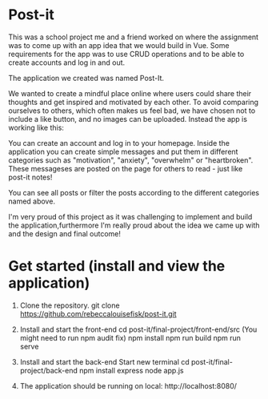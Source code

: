 <h1>Post-it</h1>

This was a school project me and a friend worked on where the assignment was to come up with an app idea that we would build in Vue. Some requirements for the app was to use CRUD operations and to be able to create accounts and log in and out. 

The application we created was named Post-It. 

We wanted to create a mindful place online where users could share their thoughts and get inspired and motivated by each other. To avoid comparing ourselves to others, which often makes us feel bad, we have chosen not to include a like button, and no images can be uploaded. Instead the app is working like this:

You can create an account and log in to your homepage. Inside the application you can create simple messages and put them in different categories such as "motivation", "anxiety", "overwhelm" or "heartbroken". These messageses are posted on the page for others to read - just like post-it notes!

You can see all posts or filter the posts according to the different categories named above. 

I'm very proud of this project as it was challenging to implement and build the application,furthermore I'm really proud about the idea we came up with 
and the design and final outcome!

<h1>Get started (install and view the application)</h1>

1. Clone the repository.
git clone https://github.com/rebeccalouisefisk/post-it.git

2. Install and start the front-end 
cd post-it/final-project/front-end/src
(You might need to run npm audit fix)
npm install
npm run build
npm run serve

3. Install and start the back-end
Start new terminal 
cd post-it/final-project/back-end
npm install express
node app.js

4. The application should be running on local: http://localhost:8080/
